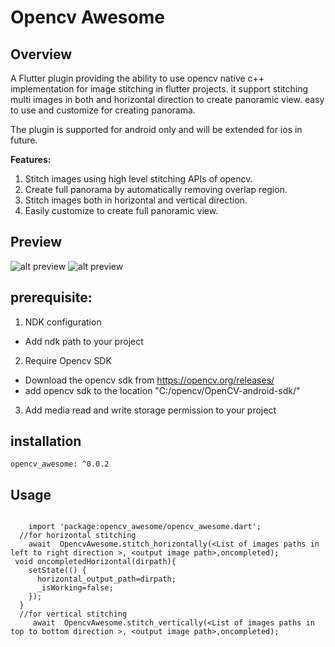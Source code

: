 # Opencv Awesome


## Overview

A Flutter plugin providing the ability to use opencv native c++ implementation for image stitching
in flutter projects. it support stitching multi images in both and horizontal direction to create panoramic view. easy to use and customize for creating panorama.

The plugin is supported for android only and will be extended for ios in future.

**Features:**
  1. Stitch images using high level stitching APIs of opencv.
  2. Create full panorama by automatically removing overlap region.
  3. Stitch images both in horizontal and vertical direction.
  4. Easily customize to create full panoramic view.
## Preview
![alt preview](https://i.ibb.co/dp1ft8P/Screenshot-1618131260.png)
![alt preview](https://i.ibb.co/D5yP3Pm/Screenshot-1618145974.png)

 ## prerequisite:
1. NDK configuration
  - Add ndk path to your project
2. Require Opencv SDK
  - Download the opencv sdk from https://opencv.org/releases/
  - add opencv sdk to the location "C:/opencv/OpenCV-android-sdk/"
3. Add media read and write storage permission to your project

## installation
```
opencv_awesome: ^0.0.2
```

## Usage

```flutter

    import 'package:opencv_awesome/opencv_awesome.dart';
  //for horizontal stitching
    await  OpencvAwesome.stitch_horizontally(<List of images paths in left to right direction >, <output image path>,oncompleted);
 void oncompletedHorizontal(dirpath){
    setState(() {
      horizontal_output_path=dirpath;
      _isWorking=false;
    });
  }
  //for vertical stitching
     await  OpencvAwesome.stitch_vertically(<List of images paths in top to bottom direction >, <output image path>,oncompleted);




```
